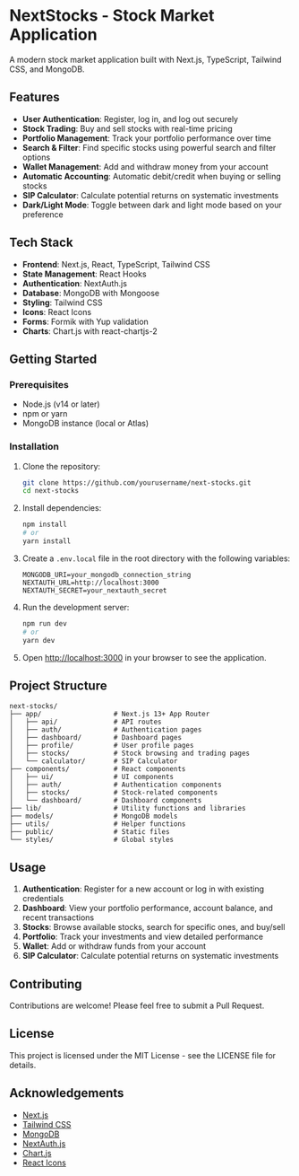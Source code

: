 # NextStocks - Stock Market Application

A modern stock market application built with Next.js, TypeScript, Tailwind CSS, and MongoDB.

## Features

- **User Authentication**: Register, log in, and log out securely
- **Stock Trading**: Buy and sell stocks with real-time pricing
- **Portfolio Management**: Track your portfolio performance over time
- **Search & Filter**: Find specific stocks using powerful search and filter options
- **Wallet Management**: Add and withdraw money from your account
- **Automatic Accounting**: Automatic debit/credit when buying or selling stocks
- **SIP Calculator**: Calculate potential returns on systematic investments
- **Dark/Light Mode**: Toggle between dark and light mode based on your preference

## Tech Stack

- **Frontend**: Next.js, React, TypeScript, Tailwind CSS
- **State Management**: React Hooks
- **Authentication**: NextAuth.js
- **Database**: MongoDB with Mongoose
- **Styling**: Tailwind CSS
- **Icons**: React Icons
- **Forms**: Formik with Yup validation
- **Charts**: Chart.js with react-chartjs-2

## Getting Started

### Prerequisites

- Node.js (v14 or later)
- npm or yarn
- MongoDB instance (local or Atlas)

### Installation

1. Clone the repository:
   ```bash
   git clone https://github.com/yourusername/next-stocks.git
   cd next-stocks
   ```

2. Install dependencies:
   ```bash
   npm install
   # or
   yarn install
   ```

3. Create a `.env.local` file in the root directory with the following variables:
   ```
   MONGODB_URI=your_mongodb_connection_string
   NEXTAUTH_URL=http://localhost:3000
   NEXTAUTH_SECRET=your_nextauth_secret
   ```

4. Run the development server:
   ```bash
   npm run dev
   # or
   yarn dev
   ```

5. Open [http://localhost:3000](http://localhost:3000) in your browser to see the application.

## Project Structure

```
next-stocks/
├── app/                  # Next.js 13+ App Router
│   ├── api/              # API routes
│   ├── auth/             # Authentication pages
│   ├── dashboard/        # Dashboard pages
│   ├── profile/          # User profile pages
│   ├── stocks/           # Stock browsing and trading pages
│   └── calculator/       # SIP Calculator
├── components/           # React components
│   ├── ui/               # UI components
│   ├── auth/             # Authentication components
│   ├── stocks/           # Stock-related components
│   └── dashboard/        # Dashboard components
├── lib/                  # Utility functions and libraries
├── models/               # MongoDB models
├── utils/                # Helper functions
├── public/               # Static files
└── styles/               # Global styles
```

## Usage

1. **Authentication**: Register for a new account or log in with existing credentials
2. **Dashboard**: View your portfolio performance, account balance, and recent transactions
3. **Stocks**: Browse available stocks, search for specific ones, and buy/sell
4. **Portfolio**: Track your investments and view detailed performance
5. **Wallet**: Add or withdraw funds from your account
6. **SIP Calculator**: Calculate potential returns on systematic investments

## Contributing

Contributions are welcome! Please feel free to submit a Pull Request.

## License

This project is licensed under the MIT License - see the LICENSE file for details.

## Acknowledgements

- [Next.js](https://nextjs.org/)
- [Tailwind CSS](https://tailwindcss.com/)
- [MongoDB](https://www.mongodb.com/)
- [NextAuth.js](https://next-auth.js.org/)
- [Chart.js](https://www.chartjs.org/)
- [React Icons](https://react-icons.github.io/react-icons/) 